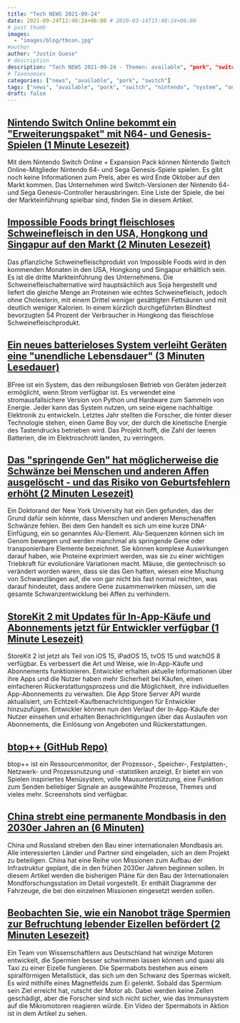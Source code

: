 ```yaml
---
title: "Tech NEWS 2021-09-24"
date: 2021-09-24T12:40:24+06:00 # 2020-03-14T15:40:24+06:00
# post thumb
images:
  - "images/blog/tbcon.jpg"
#author
author: "Justin Guese"
# description
description: "Tech NEWS 2021-09-24 - Themen: available", "pork", "switch"
# Taxonomies
categories: ["news", "available", "pork", "switch"]
tags: ["news", "available", "pork", "switch", "nintendo", "system", "online"]
draft: false
---
```


## [Nintendo Switch Online bekommt ein "Erweiterungspaket" mit N64- und Genesis-Spielen (1 Minute Lesezeit)](https://www.theverge.com/2021/9/23/22688780/nintendo-switch-online-expansion-pack-64-sega-genesis-controllers)

 Mit dem Nintendo Switch Online + Expansion Pack können Nintendo Switch Online-Mitglieder Nintendo 64- und Sega Genesis-Spiele spielen. Es gibt noch keine Informationen zum Preis, aber es wird Ende Oktober auf den Markt kommen. Das Unternehmen wird Switch-Versionen der Nintendo 64- und Sega Genesis-Controller herausbringen. Eine Liste der Spiele, die bei der Markteinführung spielbar sind, finden Sie in diesem Artikel.

## [Impossible Foods bringt fleischloses Schweinefleisch in den USA, Hongkong und Singapur auf den Markt (2 Minuten Lesezeit)](https://www.cnbc.com/2021/09/23/impossible-foods-launches-meatless-pork-in-us-hong-kong-singapore.html)

 Das pflanzliche Schweinefleischprodukt von Impossible Foods wird in den kommenden Monaten in den USA, Hongkong und Singapur erhältlich sein. Es ist die dritte Markteinführung des Unternehmens. Die Schweinefleischalternative wird hauptsächlich aus Soja hergestellt und liefert die gleiche Menge an Proteinen wie echtes Schweinefleisch, jedoch ohne Cholesterin, mit einem Drittel weniger gesättigten Fettsäuren und mit deutlich weniger Kalorien. In einem kürzlich durchgeführten Blindtest bevorzugten 54 Prozent der Verbraucher in Hongkong das fleischlose Schweinefleischprodukt.

## [Ein neues batterieloses System verleiht Geräten eine "unendliche Lebensdauer" (3 Minuten Lesedauer)](https://interestingengineering.com/a-new-battery-free-system-gives-devices-an-infinite-lifetime)

 BFree ist ein System, das den reibungslosen Betrieb von Geräten jederzeit ermöglicht, wenn Strom verfügbar ist. Es verwendet eine stromausfallsichere Version von Python und Hardware zum Sammeln von Energie. Jeder kann das System nutzen, um seine eigene nachhaltige Elektronik zu entwickeln. Letztes Jahr stellten die Forscher, die hinter dieser Technologie stehen, einen Game Boy vor, der durch die kinetische Energie des Tastendrucks betrieben wird. Das Projekt hofft, die Zahl der leeren Batterien, die im Elektroschrott landen, zu verringern.

## [Das "springende Gen" hat möglicherweise die Schwänze bei Menschen und anderen Affen ausgelöscht - und das Risiko von Geburtsfehlern erhöht (2 Minuten Lesezeit)](https://www.science.org/content/article/jumping-gene-may-have-erased-tails-humans-and-other-apes-and-boosted-our-risk-birth-defects)

 Ein Doktorand der New York University hat ein Gen gefunden, das der Grund dafür sein könnte, dass Menschen und anderen Menschenaffen Schwänze fehlen. Bei dem Gen handelt es sich um eine kurze DNA-Einfügung, ein so genanntes Alu-Element. Alu-Sequenzen können sich im Genom bewegen und werden manchmal als springende Gene oder transponierbare Elemente bezeichnet. Sie können komplexe Auswirkungen darauf haben, wie Proteine exprimiert werden, was sie zu einer wichtigen Triebkraft für evolutionäre Variationen macht. Mäuse, die gentechnisch so verändert worden waren, dass sie das Gen hatten, wiesen eine Mischung von Schwanzlängen auf, die von gar nicht bis fast normal reichten, was darauf hindeutet, dass andere Gene zusammenwirken müssen, um die gesamte Schwanzentwicklung bei Affen zu verhindern.

## [StoreKit 2 mit Updates für In-App-Käufe und Abonnements jetzt für Entwickler verfügbar (1 Minute Lesezeit)](https://9to5mac.com/2021/09/22/storekit-2-with-updates-to-in-app-purchases-and-subscriptions-now-available-for-developers/)

 StoreKit 2 ist jetzt als Teil von iOS 15, iPadOS 15, tvOS 15 und watchOS 8 verfügbar. Es verbessert die Art und Weise, wie In-App-Käufe und Abonnements funktionieren. Entwickler erhalten aktuelle Informationen über ihre Apps und die Nutzer haben mehr Sicherheit bei Käufen, einen einfacheren Rückerstattungsprozess und die Möglichkeit, ihre individuellen App-Abonnements zu verwalten. Die App Store Server API wurde aktualisiert, um Echtzeit-Kaufbenachrichtigungen für Entwickler hinzuzufügen. Entwickler können nun den Verlauf der In-App-Käufe der Nutzer einsehen und erhalten Benachrichtigungen über das Auslaufen von Abonnements, die Einlösung von Angeboten und Rückerstattungen.

## [btop++ (GitHub Repo)](https://github.com/aristocratos/btop)

 btop++ ist ein Ressourcenmonitor, der Prozessor-, Speicher-, Festplatten-, Netzwerk- und Prozessnutzung und -statistiken anzeigt. Er bietet ein von Spielen inspiriertes Menüsystem, volle Mausunterstützung, eine Funktion zum Senden beliebiger Signale an ausgewählte Prozesse, Themes und vieles mehr. Screenshots sind verfügbar.

## [China strebt eine permanente Mondbasis in den 2030er Jahren an (6 Minuten)](https://spectrum.ieee.org/china-aims-for-a-permanent-moon-base-in-the-2030s)

 China und Russland streben den Bau einer internationalen Mondbasis an. Alle interessierten Länder und Partner sind eingeladen, sich an dem Projekt zu beteiligen. China hat eine Reihe von Missionen zum Aufbau der Infrastruktur geplant, die in den frühen 2030er Jahren beginnen sollen. In diesem Artikel werden die bisherigen Pläne für den Bau der Internationalen Mondforschungsstation im Detail vorgestellt. Er enthält Diagramme der Fahrzeuge, die bei den einzelnen Missionen eingesetzt werden sollen.

## [Beobachten Sie, wie ein Nanobot träge Spermien zur Befruchtung lebender Eizellen befördert (2 Minuten Lesezeit)](https://interestingengineering.com/watch-nanobot-carry-lazy-sperm-to-fertilize-living-eggs)

 Ein Team von Wissenschaftlern aus Deutschland hat winzige Motoren entwickelt, die Spermien besser schwimmen lassen können und quasi als Taxi zu einer Eizelle fungieren. Die Spermabots bestehen aus einem spiralförmigen Metallstück, das sich um den Schwanz des Spermas wickelt. Es wird mithilfe eines Magnetfelds zum Ei gelenkt. Sobald das Spermium sein Ziel erreicht hat, rutscht der Motor ab. Dabei werden keine Zellen geschädigt, aber die Forscher sind sich nicht sicher, wie das Immunsystem auf die Mikromotoren reagieren würde. Ein Video der Spermabots in Aktion ist in dem Artikel zu sehen.

